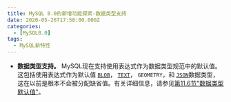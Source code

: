 ```yaml
---
title: MySQL 8.0的新增功能探索-数据类型支持
date: 2020-05-26T17:58:00.000Z
categories:
  - [MySQL8.0]
tags:
  - MySQL新特性
---
```


- **数据类型支持。** MySQL现在支持使用表达式作为数据类型规范中的默认值。这包括使用表达式作为默认值 [`BLOB`](https://dev.mysql.com/doc/refman/8.0/en/blob.html)， [`TEXT`](https://dev.mysql.com/doc/refman/8.0/en/blob.html)， `GEOMETRY`，和 [`JSON`](https://dev.mysql.com/doc/refman/8.0/en/json.html)数据类型，这在以前是根本不会被分配缺省值。有关详细信息，请参见[第11.6节"数据类型默认值"](https://dev.mysql.com/doc/refman/8.0/en/data-type-defaults.html)。
